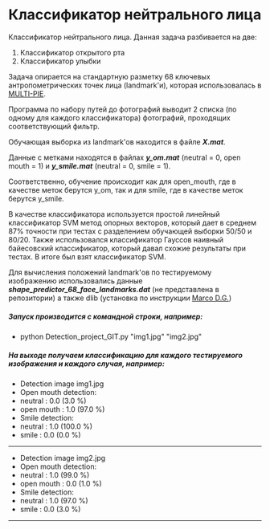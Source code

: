 Классификатор нейтрального лица
=====================
Классификатор нейтрального лица. Данная задача разбивается на две:

1. Классификатор открытого рта
2. Классификатор улыбки

Задача опирается на стандартную разметку 68 ключевых антропометрических точек лица (landmark'и), которая использовалась в [MULTI-PIE](https://www.ncbi.nlm.nih.gov/pmc/articles/PMC2873597/). 

Программа по набору путей до фотографий выводит 2 списка (по одному для каждого классификатора) фотографий, проходящих соответствующий фильтр.

Обучающая выборка из landmark'ов находится в файле ***X.mat***.

Данные с метками находятся в файлах ***y_om.mat*** (neutral = 0, open mouth = 1) и ***y_smile.mat*** (neutral = 0, smile = 1).

Соответственно, обучение происходит как для open_mouth, где в качестве меток берутся y_om, так и для smile, где в качестве меток берутся y_smile.

В качестве классификатора используется простой линейный классификатор SVM метод опорных векторов, который дает в среднем 87% точности при тестах с разделением обучающей выборки 50/50 и 80/20. Также использовался классификатор Гауссов наивный байесовский классификатор, который давал схожие результаты при тестах. В итоге был взят классификатор SVM.

Для вычисления положений landmark'ов по тестируемому изображению использовались данные ***shape_predictor_68_face_landmarks.dat*** (не представлена в репозитории) а также dlib (установка по инструкции [Marco D.G.](https://stackoverflow.com/questions/41912372/dlib-installation-on-windows-10))

##### Запуск производится с командной строки, например:
* python Detection_project_GIT.py "img1.jpg" "img2.jpg"

##### На выходе получаем классификацию для каждого тестируемого изображения и каждого случая, например:

* Detection image  img1.jpg
* Open mouth detection:
* neutral : 0.0 (3.0 %)
* open mouth : 1.0 (97.0 %)
* Smile detection:
* neutral : 1.0 (100.0 %)
* smile : 0.0 (0.0 %)
---
* Detection image  img2.jpg
* Open mouth detection:
* neutral : 1.0 (99.0 %)
* open mouth : 0.0 (1.0 %)
* Smile detection:
* neutral : 1.0 (97.0 %)
* smile : 0.0 (3.0 %)
---
